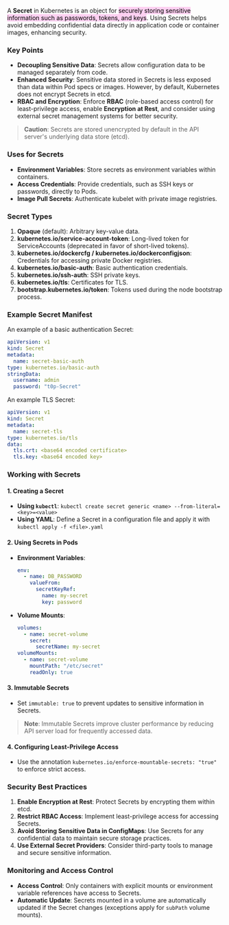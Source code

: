 
A **Secret** in Kubernetes is an object for <mark style="background: #FFB8EBA6;">securely storing sensitive information such as passwords, tokens, and keys</mark>. Using Secrets helps avoid embedding confidential data directly in application code or container images, enhancing security.

### Key Points

- **Decoupling Sensitive Data**: Secrets allow configuration data to be managed separately from code.
- **Enhanced Security**: Sensitive data stored in Secrets is less exposed than data within Pod specs or images. However, by default, Kubernetes does not encrypt Secrets in etcd.
- **RBAC and Encryption**: Enforce **RBAC** (role-based access control) for least-privilege access, enable **Encryption at Rest**, and consider using external secret management systems for better security.

> **Caution**: Secrets are stored unencrypted by default in the API server's underlying data store (etcd).


### Uses for Secrets

- **Environment Variables**: Store secrets as environment variables within containers.
- **Access Credentials**: Provide credentials, such as SSH keys or passwords, directly to Pods.
- **Image Pull Secrets**: Authenticate kubelet with private image registries.


### Secret Types

1. **Opaque** (default): Arbitrary key-value data.
2. **kubernetes.io/service-account-token**: Long-lived token for ServiceAccounts (deprecated in favor of short-lived tokens).
3. **kubernetes.io/dockercfg / kubernetes.io/dockerconfigjson**: Credentials for accessing private Docker registries.
4. **kubernetes.io/basic-auth**: Basic authentication credentials.
5. **kubernetes.io/ssh-auth**: SSH private keys.
6. **kubernetes.io/tls**: Certificates for TLS.
7. **bootstrap.kubernetes.io/token**: Tokens used during the node bootstrap process.


### Example Secret Manifest

An example of a basic authentication Secret:
```yaml
apiVersion: v1
kind: Secret
metadata:
  name: secret-basic-auth
type: kubernetes.io/basic-auth
stringData:
  username: admin
  password: "t0p-Secret"
```

An example TLS Secret:
```yaml
apiVersion: v1
kind: Secret
metadata:
  name: secret-tls
type: kubernetes.io/tls
data:
  tls.crt: <base64 encoded certificate>
  tls.key: <base64 encoded key>
```


### Working with Secrets

#### 1. **Creating a Secret**
   - **Using `kubectl`**: `kubectl create secret generic <name> --from-literal=<key>=<value>`
   - **Using YAML**: Define a Secret in a configuration file and apply it with `kubectl apply -f <file>.yaml`

#### 2. **Using Secrets in Pods**
   - **Environment Variables**:
     ```yaml
     env:
       - name: DB_PASSWORD
         valueFrom:
           secretKeyRef:
             name: my-secret
             key: password
     ```
   - **Volume Mounts**:
     ```yaml
     volumes:
       - name: secret-volume
         secret:
           secretName: my-secret
     volumeMounts:
       - name: secret-volume
         mountPath: "/etc/secret"
         readOnly: true
     ```

#### 3. **Immutable Secrets**
   - Set `immutable: true` to prevent updates to sensitive information in Secrets.

> **Note**: Immutable Secrets improve cluster performance by reducing API server load for frequently accessed data.

#### 4. **Configuring Least-Privilege Access**
   - Use the annotation `kubernetes.io/enforce-mountable-secrets: "true"` to enforce strict access.


### Security Best Practices

1. **Enable Encryption at Rest**: Protect Secrets by encrypting them within etcd.
2. **Restrict RBAC Access**: Implement least-privilege access for accessing Secrets.
3. **Avoid Storing Sensitive Data in ConfigMaps**: Use Secrets for any confidential data to maintain secure storage practices.
4. **Use External Secret Providers**: Consider third-party tools to manage and secure sensitive information.

### Monitoring and Access Control

- **Access Control**: Only containers with explicit mounts or environment variable references have access to Secrets.
- **Automatic Update**: Secrets mounted in a volume are automatically updated if the Secret changes (exceptions apply for `subPath` volume mounts).

